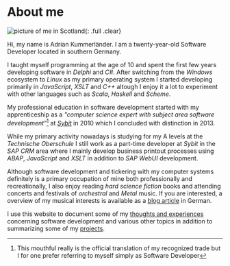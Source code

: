 # About me

![picture of me in Scotland](/media/me_header.png){: .full .clear}

Hi, my name is Adrian Kummerländer. I am a twenty-year-old Software Developer located in southern Germany.

I taught myself programming at the age of 10 and spent the first few years developing software in _Delphi_ and _C#_. After switching from the _Windows_ ecosystem to _Linux_ as my primary operating system I started developing primarily in _JavaScript_, _XSLT_ and _C++_ altough I enjoy it a lot to experiment with other languages such as _Scala_, _Haskell_ and _Scheme_.

My professional education in software development started with my apprenticeship as a _"computer science expert with subject area software development"_[^1] at [_Sybit_](http://sybit.de) in 2010 which I concluded with distinction in 2013. 

While my primary activity nowadays is studying for my A levels at the _Technische Oberschule_ I still work as a part-time developer at _Sybit_ in the _SAP CRM_ area where I mainly develop business printout processes using _ABAP_, _JavaScript_ and _XSLT_ in addition to _SAP WebUI_ development.

Although software development and tickering with my computer systems definitely is a primary occupation of mine both professionally and recreationally, I also enjoy reading _hard science fiction_ books and attending concerts and festivals of _orchestral_ and _Metal_ music. If you are interested, a overview of my musical interests is available as a [blog article](/article/musikalischer_jahresruekblick_2013/) in German. 

I use this website to document some of my [thoughts and experiences](/archive) concerning software development and various other topics in addition to summarizing some of my [projects](/category/projects).

[^1]: This mouthful really is the official translation of my recognized trade but I for one prefer referring to myself simply as Software Developer
